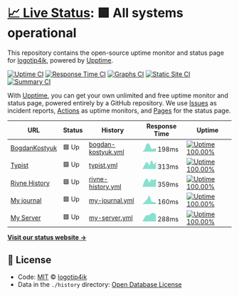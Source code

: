 # [📈 Live Status](https://logotip4ik.github.io/up-time): <!--live status--> **🟩 All systems operational**

This repository contains the open-source uptime monitor and status page for [logotip4ik](https://bit.ly/bogdan-kostyuk), powered by [Upptime](https://github.com/upptime/upptime).

[![Uptime CI](https://github.com/koj-co/upptime/workflows/Uptime%20CI/badge.svg)](https://github.com/koj-co/upptime/actions?query=workflow%3A%22Uptime+CI%22)
[![Response Time CI](https://github.com/koj-co/upptime/workflows/Response%20Time%20CI/badge.svg)](https://github.com/koj-co/upptime/actions?query=workflow%3A%22Response+Time+CI%22)
[![Graphs CI](https://github.com/koj-co/upptime/workflows/Graphs%20CI/badge.svg)](https://github.com/koj-co/upptime/actions?query=workflow%3A%22Graphs+CI%22)
[![Static Site CI](https://github.com/koj-co/upptime/workflows/Static%20Site%20CI/badge.svg)](https://github.com/koj-co/upptime/actions?query=workflow%3A%22Static+Site+CI%22)
[![Summary CI](https://github.com/koj-co/upptime/workflows/Summary%20CI/badge.svg)](https://github.com/koj-co/upptime/actions?query=workflow%3A%22Summary+CI%22)

With [Upptime](https://upptime.js.org), you can get your own unlimited and free uptime monitor and status page, powered entirely by a GitHub repository. We use [Issues](https://github.com/logotip4ik/up-time/issues) as incident reports, [Actions](https://github.com/logotip4ik/up-time/actions) as uptime monitors, and [Pages](https://logotip4ik.github.io/up-time) for the status page.

<!--start: status pages-->
<!-- This summary is generated by Upptime (https://github.com/upptime/upptime) -->
<!-- Do not edit this manually, your changes will be overwritten -->

| URL                                               | Status | History                                                                                               | Response Time                                                                       | Uptime                                                                                                                                                                                                                             |
| ------------------------------------------------- | ------ | ----------------------------------------------------------------------------------------------------- | ----------------------------------------------------------------------------------- | ---------------------------------------------------------------------------------------------------------------------------------------------------------------------------------------------------------------------------------- |
| [BogdanKostyuk](https://bogdankostyuk.vercel.app) | 🟩 Up  | [bogdan-kostyuk.yml](https://github.com/logotip4ik/up-time/commits/master/history/bogdan-kostyuk.yml) | <img alt="Response time graph" src="./graphs/bogdan-kostyuk.png" height="20"> 198ms | [![Uptime 100.00%](https://img.shields.io/endpoint?url=https%3A%2F%2Fraw.githubusercontent.com%2Flogotip4ik%2Fup-time%2Fmaster%2Fapi%2Fbogdan-kostyuk%2Fuptime.json)](https://logotip4ik.github.io/up-time/history/bogdan-kostyuk) |
| [Typist](https://typist.surge.sh)                 | 🟩 Up  | [typist.yml](https://github.com/logotip4ik/up-time/commits/master/history/typist.yml)                 | <img alt="Response time graph" src="./graphs/typist.png" height="20"> 313ms         | [![Uptime 100.00%](https://img.shields.io/endpoint?url=https%3A%2F%2Fraw.githubusercontent.com%2Flogotip4ik%2Fup-time%2Fmaster%2Fapi%2Ftypist%2Fuptime.json)](https://logotip4ik.github.io/up-time/history/typist)                 |
| [Rivne History](https://rivne-history.surge.sh)   | 🟩 Up  | [rivne-history.yml](https://github.com/logotip4ik/up-time/commits/master/history/rivne-history.yml)   | <img alt="Response time graph" src="./graphs/rivne-history.png" height="20"> 359ms  | [![Uptime 100.00%](https://img.shields.io/endpoint?url=https%3A%2F%2Fraw.githubusercontent.com%2Flogotip4ik%2Fup-time%2Fmaster%2Fapi%2Frivne-history%2Fuptime.json)](https://logotip4ik.github.io/up-time/history/rivne-history)   |
| [My journal](https://my-journal.vercel.app)       | 🟩 Up  | [my-journal.yml](https://github.com/logotip4ik/up-time/commits/master/history/my-journal.yml)         | <img alt="Response time graph" src="./graphs/my-journal.png" height="20"> 160ms     | [![Uptime 100.00%](https://img.shields.io/endpoint?url=https%3A%2F%2Fraw.githubusercontent.com%2Flogotip4ik%2Fup-time%2Fmaster%2Fapi%2Fmy-journal%2Fuptime.json)](https://logotip4ik.github.io/up-time/history/my-journal)         |
| [My Server](https://todowebapp-f.herokuapp.com/)  | 🟩 Up  | [my-server.yml](https://github.com/logotip4ik/up-time/commits/master/history/my-server.yml)           | <img alt="Response time graph" src="./graphs/my-server.png" height="20"> 288ms      | [![Uptime 100.00%](https://img.shields.io/endpoint?url=https%3A%2F%2Fraw.githubusercontent.com%2Flogotip4ik%2Fup-time%2Fmaster%2Fapi%2Fmy-server%2Fuptime.json)](https://logotip4ik.github.io/up-time/history/my-server)           |

<!--end: status pages-->

[**Visit our status website →**](https://logotip4ik.github.io/up-time)

## 📄 License

- Code: [MIT](./LICENSE) © [logotip4ik](https://bit.ly/bogdan-kostyuk)
- Data in the `./history` directory: [Open Database License](https://opendatacommons.org/licenses/odbl/1-0/)
